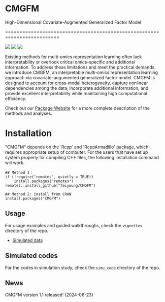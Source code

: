 # CMGFM
High-Dimensional Covariate-Augmented Generalized Factor Model

=========================================================================
<!-- badges: start -->

[![](https://www.r-pkg.org/badges/version-ago/CMGFM)](https://cran.r-project.org/package=CMGFM)
[![](https://cranlogs.r-pkg.org/badges/CMGFM?color=orange)](https://cran.r-project.org/package=CMGFM)
[![](https://cranlogs.r-pkg.org/badges/grand-total/CMGFM?color=orange)](https://cran.r-project.org/package=CMGFM)
<!-- badges: end -->


Existing methods for multi-omics representation learning often lack interpretability or overlook critical omics-specific and additional information. To address these limitations and meet the practical demands, we introduce CMGFM, an interpretable multi-omics representation learning approach via covariate-augumented generalized factor model. CMGFM is designed to account for cross-modal heterogeneity, capture nonlinear dependencies among the data, incorporate additional information, and provide excellent interpretability while maintaining high computational efficiency.



Check out  our   [Package Website](https://feiyoung.github.io/CMGFM/index.html) for a more complete description of the methods and analyses. 

# Installation
"CMGFM" depends on the 'Rcpp' and 'RcppArmadillo' package, which requires appropriate setup of computer. For the users that have set up system properly for compiling C++ files, the following installation command will work.

```{Rmd}
## Method 1：
if (!require("remotes", quietly = TRUE))
    install.packages("remotes")
remotes::install_github("feiyoung/CMGFM")

## Method 2: install from CRAN
install.packages("CMGFM")

```



## Usage
For usage examples and guided walkthroughs, check the `vignettes` directory of the repo. 

* [Simulated data](https://feiyoung.github.io/CMGFM/articles/simu.html)

## Simulated codes
For the codes in simulation study, check the `simu_code` directory of the repo.


## News

CMGFM version 1.1 released! (2024-06-23) 


